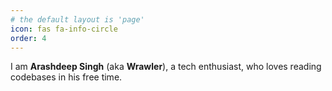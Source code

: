 ```yaml
---
# the default layout is 'page'
icon: fas fa-info-circle
order: 4
---
```


I am **Arashdeep Singh** (aka **Wrawler**), a tech enthusiast, who loves reading codebases in his free time.
